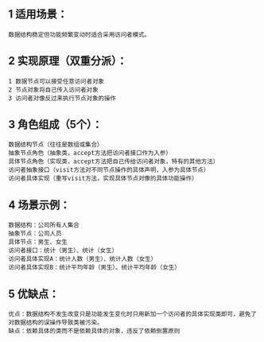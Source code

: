 ## 1 适用场景：
    数据结构稳定但功能频繁变动时适合采用访问者模式。
## 2 实现原理（双重分派）：
    1 数据节点可以接受任意访问者对象
    2 节点对象将自己传入访问者对象
    3 访问者对像反过来执行节点对象的操作
## 3 角色组成（5个）：
    数据结构节点（往往是数组或集合）
    抽象节点角色（抽象类，accept方法把访问者接口作为入参）
    具体节点角色（实现类，accept方法把自己传给访问者对象，特有的其他方法）
    访问者抽象接口（visit方法对不同节点操作的具体声明，入参为具体节点）
    访问者具体实现（重写visit方法，实现具体节点对像的具体功能操作）
## 4 场景示例：
	数据结构：公司所有人集合
	抽象节点：公司人员
	具体节点：男生、女生
	访问者接口：统计（男生）、统计（女生）
	访问者具体实现A：统计人数（男生）、统计人数（女生）
	访问者具体实现B：统计平均年龄（男生）、统计平均年龄（女生）
## 5 优缺点：
	优点：数据结构不发生改变只是功能发生变化时只用新加一个访问者的具体实现类即可，避免了对数据结构的误操作导致类被污染。
	缺点：依赖具体的类而不是依赖具体的对象，违反了依赖倒置原则